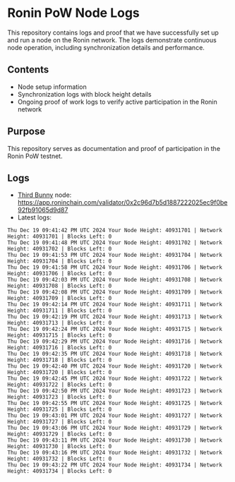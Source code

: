 # Ronin PoW Node Logs

This repository contains logs and proof that we have successfully set up and run a node on the Ronin network. The logs demonstrate continuous node operation, including synchronization details and performance.

## Contents

- Node setup information
- Synchronization logs with block height details
- Ongoing proof of work logs to verify active participation in the Ronin network

## Purpose

This repository serves as documentation and proof of participation in the Ronin PoW testnet.

## Logs

- [Third Bunny](https://thirdbunny.xyz/) node: https://app.roninchain.com/validator/0x2c96d7b5d1887222025ec9f0be92fb91065d9d87
- Latest logs:
```
Thu Dec 19 09:41:42 PM UTC 2024 Your Node Height: 40931701 | Network Height: 40931701 | Blocks Left: 0
Thu Dec 19 09:41:48 PM UTC 2024 Your Node Height: 40931702 | Network Height: 40931702 | Blocks Left: 0
Thu Dec 19 09:41:53 PM UTC 2024 Your Node Height: 40931704 | Network Height: 40931704 | Blocks Left: 0
Thu Dec 19 09:41:58 PM UTC 2024 Your Node Height: 40931706 | Network Height: 40931706 | Blocks Left: 0
Thu Dec 19 09:42:03 PM UTC 2024 Your Node Height: 40931708 | Network Height: 40931708 | Blocks Left: 0
Thu Dec 19 09:42:08 PM UTC 2024 Your Node Height: 40931709 | Network Height: 40931709 | Blocks Left: 0
Thu Dec 19 09:42:14 PM UTC 2024 Your Node Height: 40931711 | Network Height: 40931711 | Blocks Left: 0
Thu Dec 19 09:42:19 PM UTC 2024 Your Node Height: 40931713 | Network Height: 40931713 | Blocks Left: 0
Thu Dec 19 09:42:24 PM UTC 2024 Your Node Height: 40931715 | Network Height: 40931715 | Blocks Left: 0
Thu Dec 19 09:42:29 PM UTC 2024 Your Node Height: 40931716 | Network Height: 40931716 | Blocks Left: 0
Thu Dec 19 09:42:35 PM UTC 2024 Your Node Height: 40931718 | Network Height: 40931718 | Blocks Left: 0
Thu Dec 19 09:42:40 PM UTC 2024 Your Node Height: 40931720 | Network Height: 40931720 | Blocks Left: 0
Thu Dec 19 09:42:45 PM UTC 2024 Your Node Height: 40931722 | Network Height: 40931722 | Blocks Left: 0
Thu Dec 19 09:42:50 PM UTC 2024 Your Node Height: 40931723 | Network Height: 40931723 | Blocks Left: 0
Thu Dec 19 09:42:55 PM UTC 2024 Your Node Height: 40931725 | Network Height: 40931725 | Blocks Left: 0
Thu Dec 19 09:43:01 PM UTC 2024 Your Node Height: 40931727 | Network Height: 40931727 | Blocks Left: 0
Thu Dec 19 09:43:06 PM UTC 2024 Your Node Height: 40931729 | Network Height: 40931729 | Blocks Left: 0
Thu Dec 19 09:43:11 PM UTC 2024 Your Node Height: 40931730 | Network Height: 40931730 | Blocks Left: 0
Thu Dec 19 09:43:16 PM UTC 2024 Your Node Height: 40931732 | Network Height: 40931732 | Blocks Left: 0
Thu Dec 19 09:43:22 PM UTC 2024 Your Node Height: 40931734 | Network Height: 40931734 | Blocks Left: 0
```
